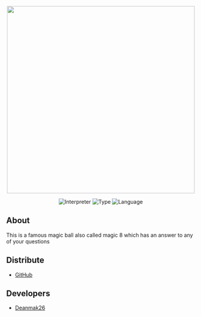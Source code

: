 <p align="center">
      <img src="https://www.horoscope.com/images-US/imag-game_magic-8-ball.jpg" width="500">
</p>

<p align="center">
   <img src="https://img.shields.io/badge/Interpreter%3A-PyCharm-yellow" alt="Interpreter">
   <img src="https://img.shields.io/badge/Type%3A-Code-blue" alt="Type">
   <img src="https://img.shields.io/badge/Language%3A-Python-yellow" alt="Language">
</p>

## About

This is a famous magic ball also called magic 8 which has an answer to any of your questions

## Distribute

- [GitHub](https://github.com/)


## Developers

- [Deanmak26](https://github.com/Denmak26)
